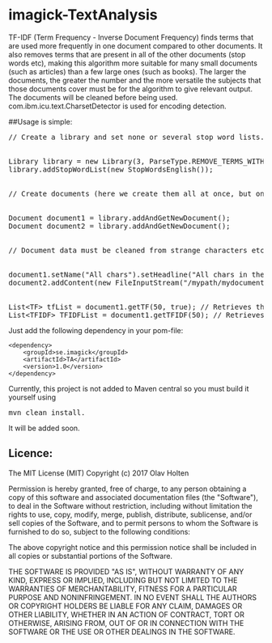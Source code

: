 # imagick-TextAnalysis

TF-IDF (Term Frequency - Inverse Document Frequency) finds terms that are used more frequently in one document compared to other documents.
It also removes terms that are present in all of the other documents (stop words etc), 
making this algorithm more suitable for many small documents (such as articles) than a few large ones (such as books). 
The larger the documents, the greater the number and the more versatile the subjects that those documents cover must be for the algorithm to give relevant output.
The documents will be cleaned before being used. com.ibm.icu.text.CharsetDetector is used for encoding detection.

##Usage is simple:

<pre>
// Create a library and set none or several stop word lists.
<br/>
Library library = new Library(3, ParseType.REMOVE_TERMS_WITH_ONLY_STOP_WORDS); // Retrieves a document that will parse data for tri-grams (groups of three words).
library.addStopWordList(new StopWordsEnglish());
<br/>
// Create documents (here we create them all at once, but one at a time would be the preferred way
<br/>
Document document1 = library.addAndGetNewDocument();
Document document2 = library.addAndGetNewDocument();
<br/>
// Document data must be cleaned from strange characters etc but still contain scentence delimiters (punctuation mark, exclamation marks, questions marks etc).
<br/>
document1.setName("All chars").setHeadline("All chars in the alphabet").addContent("The lazy dog ").addData("jumps over the quick brown fox. The end!").close(); 
document2.addContent(new FileInputStream("/mypath/mydocument.txt")).close();
<br/>
List&lt;TF&gt; tfList = document1.getTF(50, true); // Retrieves the 50 most common words with stop word list 
List&lt;TFIDF&gt; TFIDFList = document1.getTFIDF(50); // Retrieves the words with the 50 highest TF-IDF scores.
</pre>

Just add the following dependency in your pom-file:

    <dependency>
        <groupId>se.imagick</groupId>
        <artifactId>TA</artifactId>
        <version>1.0</version>
    </dependency>
    
Currently, this project is not added to Maven central so you must build it yourself using
<pre>
mvn clean install. 
</pre>
It will be added soon.

## Licence:

The MIT License (MIT)
Copyright (c) 2017 Olav Holten

Permission is hereby granted, free of charge, to any person obtaining a copy
of this software and associated documentation files (the "Software"), to deal
in the Software without restriction, including without limitation the rights
to use, copy, modify, merge, publish, distribute, sublicense, and/or sell
copies of the Software, and to permit persons to whom the Software is
furnished to do so, subject to the following conditions:

The above copyright notice and this permission notice shall be included in
all copies or substantial portions of the Software.

THE SOFTWARE IS PROVIDED "AS IS", WITHOUT WARRANTY OF ANY KIND, EXPRESS OR
IMPLIED, INCLUDING BUT NOT LIMITED TO THE WARRANTIES OF MERCHANTABILITY,
FITNESS FOR A PARTICULAR PURPOSE AND NONINFRINGEMENT. IN NO EVENT SHALL THE
AUTHORS OR COPYRIGHT HOLDERS BE LIABLE FOR ANY CLAIM, DAMAGES OR OTHER
LIABILITY, WHETHER IN AN ACTION OF CONTRACT, TORT OR OTHERWISE, ARISING FROM,
OUT OF OR IN CONNECTION WITH THE SOFTWARE OR THE USE OR OTHER DEALINGS IN
THE SOFTWARE.
